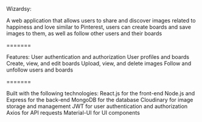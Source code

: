 Wizardsy: 

A web application that allows users to share and discover images related to happiness and love similar to Pinterest, users can create boards and save images to them, as well as follow other users and their boards

=======

Features: 
User authentication and authorization
User profiles and boards
Create, view, and edit boards
Upload, view, and delete images
Follow and unfollow users and boards

=======

Built with the following technologies:
React.js for the front-end
Node.js and Express for the back-end
MongoDB for the database
Cloudinary for image storage and management
JWT for user authentication and authorization
Axios for API requests
Material-UI for UI components
